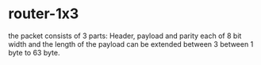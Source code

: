 # router-1x3
the packet consists of 3 parts: Header, payload and parity each of 8 bit width and the length of the payload can be extended between 3 between 1 byte to 63 byte.
